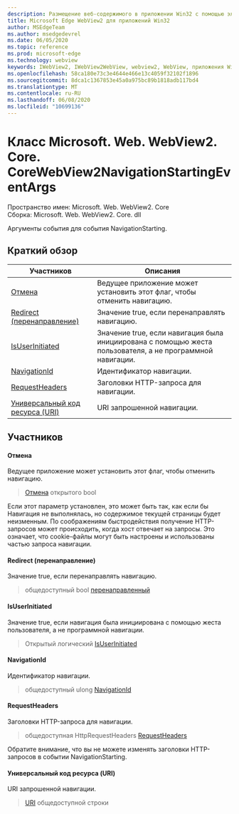 ```yaml
---
description: Размещение веб-содержимого в приложении Win32 с помощью элемента управления Microsoft Edge WebView2
title: Microsoft Edge WebView2 для приложений Win32
author: MSEdgeTeam
ms.author: msedgedevrel
ms.date: 06/05/2020
ms.topic: reference
ms.prod: microsoft-edge
ms.technology: webview
keywords: IWebView2, IWebView2WebView, webview2, WebView, приложения Win32, Win32, EDGE, ICoreWebView2, ICoreWebView2Controller, элемент управления "веб-браузер", HTML Edge
ms.openlocfilehash: 58ca180e73c3e4644e466e13c4059f32102f1896
ms.sourcegitcommit: 8dca1c1367853e45a0a975bc89b1818adb117bd4
ms.translationtype: MT
ms.contentlocale: ru-RU
ms.lasthandoff: 06/08/2020
ms.locfileid: "10699136"
---
```

# Класс Microsoft. Web. WebView2. Core. CoreWebView2NavigationStartingEventArgs 

Пространство имен: Microsoft. Web. WebView2. Core \
Сборка: Microsoft. Web. WebView2. Core. dll

Аргументы события для события NavigationStarting.

## Краткий обзор

 Участников                        | Описания
--------------------------------|---------------------------------------------
[Отмена](#cancel) | Ведущее приложение может установить этот флаг, чтобы отменить навигацию.
[Redirect (перенаправление)](#isredirected) | Значение true, если перенаправлять навигацию.
[IsUserInitiated](#isuserinitiated) | Значение true, если навигация была инициирована с помощью жеста пользователя, а не программной навигации.
[NavigationId](#navigationid) | Идентификатор навигации.
[RequestHeaders](#requestheaders) | Заголовки HTTP-запроса для навигации.
[Универсальный код ресурса (URI)](#uri) | URI запрошенной навигации.

## Участников

#### Отмена 

Ведущее приложение может установить этот флаг, чтобы отменить навигацию.

> [Отмена](#cancel) открытого bool

Если этот параметр установлен, это может быть так, как если бы Навигация не выполнялась, но содержимое текущей страницы будет неизменным. По соображениям быстродействия получение HTTP-запросов может происходить, когда хост отвечает на запросы. Это означает, что cookie-файлы могут быть настроены и использованы частью запроса навигации.

#### Redirect (перенаправление) 

Значение true, если перенаправлять навигацию.

> общедоступный bool [перенаправленный](#isredirected)

#### IsUserInitiated 

Значение true, если навигация была инициирована с помощью жеста пользователя, а не программной навигации.

> Открытый логический [IsUserInitiated](#isuserinitiated)

#### NavigationId 

Идентификатор навигации.

> общедоступный ulong [NavigationId](#navigationid)

#### RequestHeaders 

Заголовки HTTP-запроса для навигации.

> общедоступная HttpRequestHeaders [RequestHeaders](#requestheaders)

Обратите внимание, что вы не можете изменять заголовки HTTP-запросов в событии NavigationStarting.

#### Универсальный код ресурса (URI) 

URI запрошенной навигации.

> [URI](#uri) общедоступной строки


